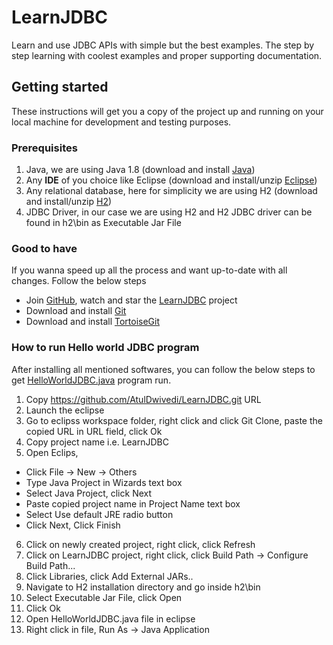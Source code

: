 # LearnJDBC
Learn and use JDBC APIs with simple but the best examples. The step by step learning with coolest examples and proper supporting documentation.

## Getting started
These instructions will get you a copy of the project up and running on your local machine for development and testing purposes.

### Prerequisites
1. Java, we are using Java 1.8 (download and install [Java](http://www.oracle.com/technetwork/java/javase/downloads/jdk8-downloads-2133151.html))
2. Any **IDE** of you choice like Eclipse (download and install/unzip [Eclipse](http://www.eclipse.org/downloads/packages/eclipse-ide-java-ee-developers/neon1a))
3. Any relational database, here for simplicity we are using H2 (download and install/unzip [H2](http://www.h2database.com/html/download.html))
4. JDBC Driver, in our case we are using H2 and H2 JDBC driver can be found in h2\bin as Executable Jar File

### Good to have
If you wanna speed up all the process and want up-to-date with all changes. Follow the below steps

* Join [GitHub](https://github.com/join), watch and star the [LearnJDBC](https://github.com/AtulDwivedi/LearnJDBC) project  
* Download and install [Git](https://git-scm.com/downloads)
* Download and install [TortoiseGit](https://tortoisegit.org/download/)

### How to run Hello world JDBC program
After installing all mentioned softwares, you can follow the below steps to get [HelloWorldJDBC.java](https://github.com/AtulDwivedi/LearnJDBC/blob/master/src/com/atuldwivedi/learnjdbc/basic/HelloWorldJDBC.java) program run.

1. Copy https://github.com/AtulDwivedi/LearnJDBC.git URL
2. Launch the eclipse
3. Go to eclipss workspace folder, right click and click Git Clone, paste the copied URL in URL field, click Ok
4. Copy project name i.e. LearnJDBC
5. Open Eclips, 
  * Click File -> New -> Others
  * Type Java Project in Wizards text box
  * Select Java Project, click Next
  * Paste copied project name in Project Name text box
  * Select Use default JRE radio button
  * Click Next, Click Finish
6. Click on newly created project, right click, click Refresh
7. Click on LearnJDBC project, right click, click Build Path -> Configure Build Path...
8. Click Libraries, click Add External JARs..
9. Navigate to H2 installation directory and go inside h2\bin
10. Select Executable Jar File, click Open
11. Click Ok
12. Open HelloWorldJDBC.java file in eclipse
13. Right click in file, Run As -> Java Application


